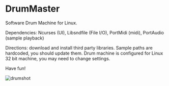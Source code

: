 # DrumMaster
Software Drum Machine for Linux.   

Dependencies: Ncurses (UI), Libsndfile (File I/O), PortMidi (midi), PortAudio (sample playback)

Directions: download and install third party libraries.  Sample paths are hardcoded, you should update them.
Drum machine is configured for Linux 32 bit machine, you may need to change settings.

Have fun!

![drumshot](https://user-images.githubusercontent.com/23005392/55601358-6449d200-5715-11e9-9e75-567190eef70c.png)
